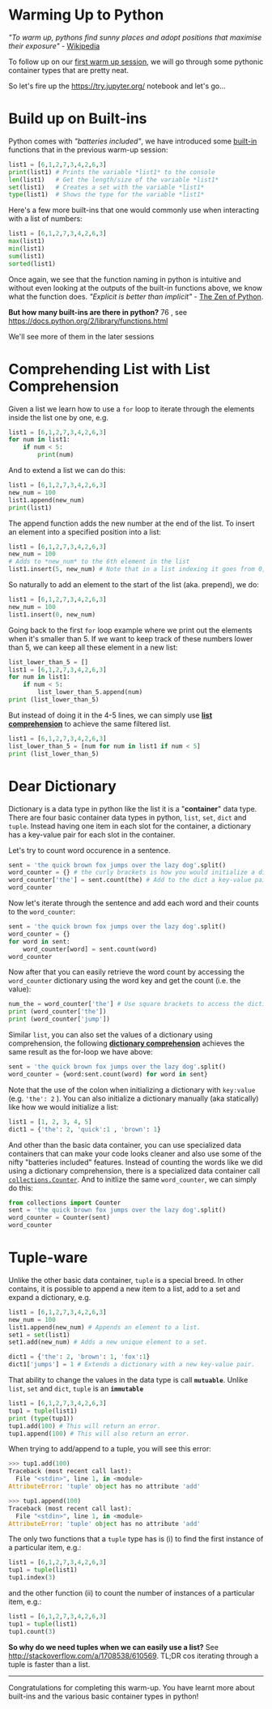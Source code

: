 Warming Up to Python
====

*"To warm up, pythons find sunny places and adopt positions that maximise their exposure"* - [Wikipedia](https://en.wikipedia.org/wiki/Ectotherm#Adaptations)

To follow up on our [first warm up session](https://github.com/interrogator/wwc/blob/master/resources/completed-notebooks/pywarmup-session1.md), we will go through some pythonic container types that are pretty neat.

So let's fire up the https://try.jupyter.org/ notebook and let's go...


Build up on Built-ins
====

Python comes with *"batteries included"*, we have introduced some [built-in](https://docs.python.org/2/library/functions.html) functions that in the previous warm-up session:

```python
list1 = [6,1,2,7,3,4,2,6,3]
print(list1) # Prints the variable *list1* to the console
len(list1)   # Get the length/size of the variable *list1*
set(list1)   # Creates a set with the variable *list1*
type(list1)  # Shows the type for the variable *list1*
```

Here's a few more built-ins that one would commonly use when interacting with a list of numbers:

```python
list1 = [6,1,2,7,3,4,2,6,3]
max(list1)
min(list1)
sum(list1)
sorted(list1)
```

Once again, we see that the function naming in python is intuitive and without even looking at the outputs of the built-in functions above, we know what the function does. *"Explicit is better than implicit"* - [The Zen of Python](https://www.python.org/dev/peps/pep-0020/).

**But how many built-ins are there in python?** 76 , see https://docs.python.org/2/library/functions.html

We'll see more of them in the later sessions

Comprehending List with List Comprehension
====

Given a list we learn how to use a `for` loop to iterate through the elements inside the list one by one, e.g.

```python
list1 = [6,1,2,7,3,4,2,6,3]
for num in list1:
    if num < 5:
        print(num)
```

And to extend a list we can do this:

```python
list1 = [6,1,2,7,3,4,2,6,3]
new_num = 100
list1.append(new_num)
print(list1)
```

The append function adds the new number at the end of the list. To insert an element into a specified position into a list:

```python
list1 = [6,1,2,7,3,4,2,6,3]
new_num = 100
# Adds to *new_num* to the 6th element in the list
list1.insert(5, new_num) # Note that in a list indexing it goes from 0, 1, 2, 3, ...
```

So naturally to add an element to the start of the list (aka. prepend), we do:

```python
list1 = [6,1,2,7,3,4,2,6,3]
new_num = 100
list1.insert(0, new_num)
```

Going back to the first `for` loop example where we print out the elements when it's smaller than 5. If we want to keep track of these numbers lower than 5, we can keep all these element in a new list:

```python
list_lower_than_5 = []
list1 = [6,1,2,7,3,4,2,6,3]
for num in list1:
    if num < 5:
        list_lower_than_5.append(num)
print (list_lower_than_5)
```

But instead of doing it in the 4-5 lines, we can simply use [**list comprehension**](https://docs.python.org/2/tutorial/datastructures.html#list-comprehensions) to achieve the same filtered list. 

```python
list1 = [6,1,2,7,3,4,2,6,3]
list_lower_than_5 = [num for num in list1 if num < 5]
print (list_lower_than_5)
```

Dear Dictionary 
====

Dictionary is a data type in python like the list it is a "**container**" data type. There are four basic container data types in python, `list`, `set`, `dict` and `tuple`. Instead having one item in each slot for the container, a dictionary has a key-value pair for each slot in the container.

Let's try to count word occurence in a sentence.

```python
sent = 'the quick brown fox jumps over the lazy dog'.split()
word_counter = {} # the curly brackets is how you would initialize a dict.
word_counter['the'] = sent.count(the) # Add to the dict a key-value pair (the word 'the' and its count)
word_counter
```

Now let's iterate through the sentence and add each word and their counts to the `word_counter`:

```python
sent = 'the quick brown fox jumps over the lazy dog'.split()
word_counter = {}
for word in sent:
    word_counter[word] = sent.count(word)
word_counter
```

Now after that you can easily retrieve the word count by accessing the `word_counter` dictionary using the word key and get the count (i.e. the value):

```python
num_the = word_counter['the'] # Use square brackets to access the dictionary using the key.
print (word_counter['the'])  
print (word_counter['jump'])
```

Similar `list`, you can also set the values of a dictionary using comprehension, the following [**dictionary comprehension**](https://www.python.org/dev/peps/pep-0274/) achieves the same result as the for-loop we have above:

```python
sent = 'the quick brown fox jumps over the lazy dog'.split()
word_counter = {word:sent.count(word) for word in sent}
```

Note that the use of the colon when initializing a dictionary with `key:value` (e.g. `'the': 2` ). You can also initialize a dictionary manually (aka statically) like how we would initialize a list:

```python
list1 = [1, 2, 3, 4, 5]
dict1 = {'the': 2, 'quick':1 , 'brown': 1}
```

And other than the basic data container, you can use specialized data containers that can make your code looks cleaner and also use some of the nifty "batteries included" features. Instead of counting the words like we did using a dictionary comprehension, there is a specialized data container call [`collections.Counter`](https://docs.python.org/2/library/collections.html#collections.Counter). And to initlize the same `word_counter`, we can simply do this:


```python
from collections import Counter
sent = 'the quick brown fox jumps over the lazy dog'.split()
word_counter = Counter(sent)
word_counter
```

Tuple-ware
====

Unlike the other basic data container, `tuple` is a special breed. In other contains, it is possible to append a new item to a list, add to a set and expand a dictionary, e.g.

```python
list1 = [6,1,2,7,3,4,2,6,3]
new_num = 100
list1.append(new_num) # Appends an element to a list.
set1 = set(list1)
set1.add(new_num) # Adds a new unique element to a set.

dict1 = {'the': 2, 'brown': 1, 'fox':1}
dict1['jumps'] = 1 # Extends a dictionary with a new key-value pair.
```

That ability to change the values in the data type is call **`mutuable`**. Unlike `list`, `set` and `dict`, `tuple` is an **`immutable`**

```python
list1 = [6,1,2,7,3,4,2,6,3]
tup1 = tuple(list1)
print (type(tup1))
tup1.add(100) # This will return an error.
tup1.append(100) # This will also return an error.
```

When trying to add/append to a tuple, you will see this error:

```python
>>> tup1.add(100)
Traceback (most recent call last):
  File "<stdin>", line 1, in <module>
AttributeError: 'tuple' object has no attribute 'add'

>>> tup1.append(100)
Traceback (most recent call last):
  File "<stdin>", line 1, in <module>
AttributeError: 'tuple' object has no attribute 'add'
```

The only two functions that a `tuple` type has is (i) to find the first instance of a particular item, e.g.:

```python
list1 = [6,1,2,7,3,4,2,6,3]
tup1 = tuple(list1)
tup1.index(3)
```

and the other function (ii) to count the number of instances of a particular item, e.g.:

```python
list1 = [6,1,2,7,3,4,2,6,3]
tup1 = tuple(list1)
tup1.count(3)
```

**So why do we need tuples when we can easily use a list?** See http://stackoverflow.com/a/1708538/610569. TL;DR cos iterating through a tuple is faster than a list.

----

Congratulations for completing this warm-up. You have learnt more about built-ins and the various basic container types in python! 
